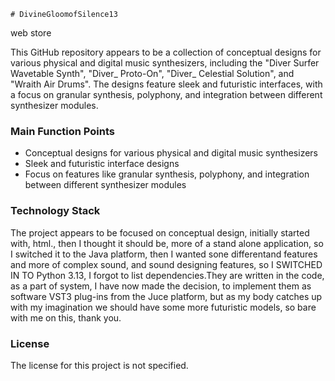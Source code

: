     # DivineGloomofSilence13
web store
 
This GitHub repository appears to be a collection of conceptual designs for various physical and digital music synthesizers, including the "Diver Surfer Wavetable Synth", "Diver_ Proto-On", "Diver_ Celestial Solution", and "Wraith Air Drums". The designs feature sleek and futuristic interfaces, with a focus on granular synthesis, polyphony, and integration between different synthesizer modules.

### Main Function Points
- Conceptual designs for various physical and digital music synthesizers
- Sleek and futuristic interface designs
- Focus on features like granular synthesis, polyphony, and integration between different synthesizer modules

### Technology Stack
The project appears to be focused on conceptual design, initially started with, html., then I thought it should be, more of a stand alone application, so I switched it to the Java platform, then I wanted sone differentand features and more of complex  sound, and sound designing features, so I SWITCHED IN TO Python 3.13, I forgot to list dependencies.They are written in the code, as a part of system, I have now made the decision, to implement them as software VST3 plug-ins from the Juce platform,  but as my body catches up with my imagination we should have some more futuristic models, so bare with me on this, thank you.

### License
The license for this project is not specified.

